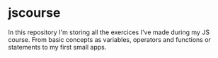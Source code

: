 # jscourse
In this repository I'm storing all the exercices I've made during my JS course.
From basic concepts as variables, operators and functions or statements to my first small apps.
